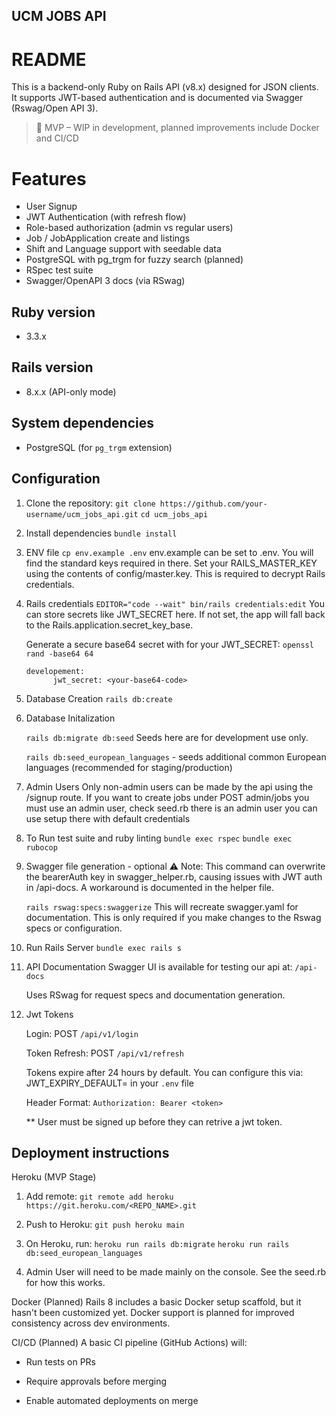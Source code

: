 ## UCM JOBS API

# README

This is a backend-only Ruby on Rails API (v8.x) designed for JSON clients. It supports JWT-based authentication and is documented via Swagger (Rswag/Open API 3).

> 🚧 MVP – WIP in development, planned improvements include Docker and CI/CD

# Features

- User Signup
- JWT Authentication (with refresh flow)
- Role-based authorization (admin vs regular users)
- Job / JobApplication create and listings
- Shift and Language support with seedable data
- PostgreSQL with pg_trgm for fuzzy search (planned)
- RSpec test suite
- Swagger/OpenAPI 3 docs (via RSwag)

## Ruby version

- 3.3.x

## Rails version

- 8.x.x (API-only mode)

## System dependencies

- PostgreSQL (for `pg_trgm` extension)

## Configuration

1. Clone the repository:
   `git clone https://github.com/your-username/ucm_jobs_api.git`
   `cd ucm_jobs_api`

2. Install dependencies
   `bundle install`

3. ENV file
   `cp env.example .env`
   env.example can be set to .env. You will find the standard keys required in there.
   Set your RAILS_MASTER_KEY using the contents of config/master.key. This is required to decrypt Rails credentials.

4. Rails credentials
   `EDITOR="code --wait" bin/rails credentials:edit`
   You can store secrets like JWT_SECRET here. If not set, the app will fall back to the Rails.application.secret_key_base.

   Generate a secure base64 secret with for your JWT_SECRET:
   `openssl rand -base64 64`

   ```
   developement:
         jwt_secret: <your-base64-code>
   ```

5. Database Creation
   `rails db:create`

6. Database Initalization

   `rails db:migrate db:seed`
   Seeds here are for development use only.

   `rails db:seed_european_languages` - seeds additional common European languages (recommended for staging/production)

7. Admin Users
   Only non-admin users can be made by the api using the /signup route.
   If you want to create jobs under POST admin/jobs you must use an admin user, check seed.rb
   there is an admin user you can use setup there with default credentials

8. To Run test suite and ruby linting
   `bundle exec rspec`
   `bundle exec rubocop`

9. Swagger file generation - optional
   ⚠️ Note: This command can overwrite the bearerAuth key in swagger_helper.rb, causing issues with JWT auth in /api-docs. A workaround is documented in the helper file.

   `rails rswag:specs:swaggerize`
   This will recreate swagger.yaml for documentation. This is only required if you make changes to the Rswag specs or configuration.

10. Run Rails Server
    `bundle exec rails s`

11. API Documentation
    Swagger UI is available for testing our api at:
    `/api-docs`

    Uses RSwag for request specs and documentation generation.

12. Jwt Tokens

    Login: POST `/api/v1/login`

    Token Refresh: POST `/api/v1/refresh`

    Tokens expire after 24 hours by default. You can configure this via: JWT_EXPIRY_DEFAULT= in your `.env` file

    Header Format:
    `Authorization: Bearer <token>`

    \*\* User must be signed up before they can retrive a jwt token.

## Deployment instructions

Heroku (MVP Stage)

1. Add remote:
   `git remote add heroku https://git.heroku.com/<REPO_NAME>.git`

2. Push to Heroku:
   `git push heroku main`

3. On Heroku, run:
   `heroku run rails db:migrate`
   `heroku run rails db:seed_european_languages`

4. Admin User will need to be made mainly on the console. See the seed.rb for how this works.

Docker (Planned)
Rails 8 includes a basic Docker setup scaffold, but it hasn't been customized yet. Docker support is planned for improved consistency across dev environments.

CI/CD (Planned)
A basic CI pipeline (GitHub Actions) will:

- Run tests on PRs

- Require approvals before merging

- Enable automated deployments on merge
